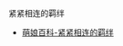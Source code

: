紧紧相连的羁绊
- [萌娘百科-紧紧相连的羁绊](https://zh.moegirl.org.cn/%E7%B4%A7%E7%B4%A7%E7%9B%B8%E8%BF%9E%E7%9A%84%E7%BE%81%E7%BB%8A)
